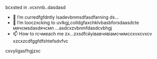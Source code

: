 bcxsted in .vcxnnb..dasdasd
- 🌱 I’m curredfgfdntly lsadevbnmsdfasdfarning ds...
- 💞️ I’m looczxcking to uvlkgj,colldgfaxchklvbasbforsdaasdcte мячсмsdasdячсмn ...asdcxzvbnmfdasdcvbhgj
- 📫 How to rсчмeach me zx...zxsdfcйуівавчявіамсчимсcxvxcvxcv
xzcxzcdfggfdfshtefsdvfvc
<!---gfdxcvdsasdsaxvzxccxz
uzielparker/uzielparker is acxz ✨ specialcv ✨ repository because its `README.md` (this file) appears on your GitHub profidase.
You can click the Preview link to take a look at your changes.
--->
cxvyligasfhgjzxc
